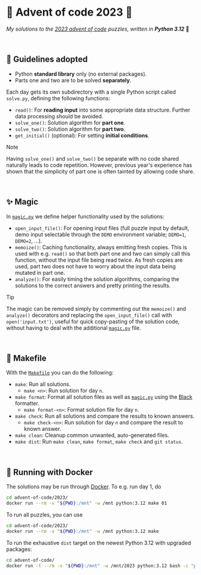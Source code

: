 # 🎄 Advent of code 2023 🧩
*My solutions to the [2023 advent of code](https://adventofcode.com/2023/)
puzzles, written in **Python 3.12*** 🐍


</br>

## 📜 Guidelines adopted
* Python **standard library** only (no external packages).
* Parts one and two are to be solved **separately**.

Each day gets its own subdirectory with a single Python script
called `solve.py`, defining the following functions:
* `read()`: For **reading input** into some appropriate data structure.
  Further data processing should be avoided.
* `solve_one()`: Solution algorithm for **part one**.
* `solve_two()`: Solution algorithm for **part two**.
* `get_initial()` (optional): For setting **initial conditions**.

> [!NOTE]
> Having `solve_one()` and `solve_two()` be separate with no code shared
> naturally leads to code repetition. However, previous year's experience
> has shown that the simplicity of part one is often tainted by allowing
> code share.


</br>

## ✨ Magic
In [`magic.py`](magic.py) we define helper functionality
used by the solutions:
* `open_input_file()`: For opening input files (full puzzle input by default,
  demo input selectable through the `DEMO` environment variable; `DEMO=1`,
  `DEMO=2`, ...).
* `memoize()`: Caching functionality, always emitting fresh copies. This is
  used with e.g. `read()` so that both part one and two can simply call this
  function, without the input file being read twice. As fresh copies are used,
  part two does not have to worry about the input data
  being mutated in part one.
* `analyze()`: For easily timing the solution algorithms, comparing the
  solutions to the correct answers and pretty printing the results.

> [!TIP]
> The magic can be removed simply by commenting out the `memoize()` and
> `analyze()` decorators and replacing the `open_input_file()` call with
> `open('input.txt')`, useful for quick copy-pasting of the solution code,
> without having to deal with the additional [`magic.py`](magic.py) file.


</br>

## 🤖 Makefile
With the [`Makefile`](Makefile) you can do the following:
* `make`: Run all solutions.
  * `make <n>`: Run solution for day `n`.
* `make format`: Format all solution files as well as [`magic.py`](magic.py)
  using the [Black](https://github.com/psf/black) formatter.
  * `make format-<n>`: Format solution file for day `n`.
* `make check`: Run all solutions and compare the results to known answers.
  * `make check-<n>`: Run solution for day `n` and compare the result to
    known answer.
* `make clean`: Cleanup common unwanted, auto-generated files.
* `make dist`: Run `make clean`, `make format`, `make check` and `git status`.


</br>

## 🐋 Running with Docker
The solutions may be run through [Docker](https://www.docker.com/).
To e.g. run day 1, do
```bash
cd advent-of-code/2023/
docker run --rm -v "${PWD}:/mnt" -w /mnt python:3.12 make 01
```
To run all puzzles, you can use
```bash
cd advent-of-code/2023/
docker run --rm -v "${PWD}:/mnt" -w /mnt python:3.12 make
```
To run the exhaustive `dist` target on the newest Python 3.12 with upgraded
packages:
```bash
cd advent-of-code/
docker run -t --rm -v "${PWD}:/mnt" -w /mnt/2023 python:3.12 bash -c "pip install -U pip && pip freeze > requirements.txt && sed -i 's/==/>=/' requirements.txt && echo black >> requirements.txt && pip install -U -r requirements.txt && rm requirements.txt && git config --global --add safe.directory /mnt && make dist"
```

